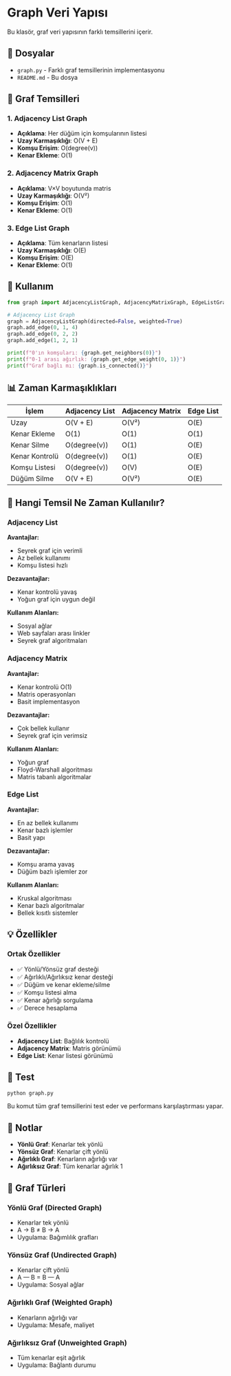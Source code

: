 # Graph Veri Yapısı

Bu klasör, graf veri yapısının farklı temsillerini içerir.

## 📁 Dosyalar

- `graph.py` - Farklı graf temsillerinin implementasyonu
- `README.md` - Bu dosya

## 🔧 Graf Temsilleri

### 1. Adjacency List Graph
- **Açıklama**: Her düğüm için komşularının listesi
- **Uzay Karmaşıklığı**: O(V + E)
- **Komşu Erişim**: O(degree(v))
- **Kenar Ekleme**: O(1)

### 2. Adjacency Matrix Graph
- **Açıklama**: V×V boyutunda matris
- **Uzay Karmaşıklığı**: O(V²)
- **Komşu Erişim**: O(1)
- **Kenar Ekleme**: O(1)

### 3. Edge List Graph
- **Açıklama**: Tüm kenarların listesi
- **Uzay Karmaşıklığı**: O(E)
- **Komşu Erişim**: O(E)
- **Kenar Ekleme**: O(1)

## 🚀 Kullanım

```python
from graph import AdjacencyListGraph, AdjacencyMatrixGraph, EdgeListGraph

# Adjacency List Graph
graph = AdjacencyListGraph(directed=False, weighted=True)
graph.add_edge(0, 1, 4)
graph.add_edge(0, 2, 2)
graph.add_edge(1, 2, 1)

print(f"0'ın komşuları: {graph.get_neighbors(0)}")
print(f"0-1 arası ağırlık: {graph.get_edge_weight(0, 1)}")
print(f"Graf bağlı mı: {graph.is_connected()}")
```

## 📊 Zaman Karmaşıklıkları

| İşlem | Adjacency List | Adjacency Matrix | Edge List |
|-------|----------------|------------------|-----------|
| Uzay | O(V + E) | O(V²) | O(E) |
| Kenar Ekleme | O(1) | O(1) | O(1) |
| Kenar Silme | O(degree(v)) | O(1) | O(E) |
| Kenar Kontrolü | O(degree(v)) | O(1) | O(E) |
| Komşu Listesi | O(degree(v)) | O(V) | O(E) |
| Düğüm Silme | O(V + E) | O(V²) | O(E) |

## 🎯 Hangi Temsil Ne Zaman Kullanılır?

### Adjacency List
**Avantajlar:**
- Seyrek graf için verimli
- Az bellek kullanımı
- Komşu listesi hızlı

**Dezavantajlar:**
- Kenar kontrolü yavaş
- Yoğun graf için uygun değil

**Kullanım Alanları:**
- Sosyal ağlar
- Web sayfaları arası linkler
- Seyrek graf algoritmaları

### Adjacency Matrix
**Avantajlar:**
- Kenar kontrolü O(1)
- Matris operasyonları
- Basit implementasyon

**Dezavantajlar:**
- Çok bellek kullanır
- Seyrek graf için verimsiz

**Kullanım Alanları:**
- Yoğun graf
- Floyd-Warshall algoritması
- Matris tabanlı algoritmalar

### Edge List
**Avantajlar:**
- En az bellek kullanımı
- Kenar bazlı işlemler
- Basit yapı

**Dezavantajlar:**
- Komşu arama yavaş
- Düğüm bazlı işlemler zor

**Kullanım Alanları:**
- Kruskal algoritması
- Kenar bazlı algoritmalar
- Bellek kısıtlı sistemler

## 💡 Özellikler

### Ortak Özellikler
- ✅ Yönlü/Yönsüz graf desteği
- ✅ Ağırlıklı/Ağırlıksız kenar desteği
- ✅ Düğüm ve kenar ekleme/silme
- ✅ Komşu listesi alma
- ✅ Kenar ağırlığı sorgulama
- ✅ Derece hesaplama

### Özel Özellikler
- **Adjacency List**: Bağlılık kontrolü
- **Adjacency Matrix**: Matris görünümü
- **Edge List**: Kenar listesi görünümü

## 🧪 Test

```bash
python graph.py
```

Bu komut tüm graf temsillerini test eder ve performans karşılaştırması yapar.

## 📝 Notlar

- **Yönlü Graf**: Kenarlar tek yönlü
- **Yönsüz Graf**: Kenarlar çift yönlü
- **Ağırlıklı Graf**: Kenarların ağırlığı var
- **Ağırlıksız Graf**: Tüm kenarlar ağırlık 1

## 🔧 Graf Türleri

### Yönlü Graf (Directed Graph)
- Kenarlar tek yönlü
- A → B ≠ B → A
- Uygulama: Bağımlılık grafları

### Yönsüz Graf (Undirected Graph)
- Kenarlar çift yönlü
- A — B = B — A
- Uygulama: Sosyal ağlar

### Ağırlıklı Graf (Weighted Graph)
- Kenarların ağırlığı var
- Uygulama: Mesafe, maliyet

### Ağırlıksız Graf (Unweighted Graph)
- Tüm kenarlar eşit ağırlık
- Uygulama: Bağlantı durumu 